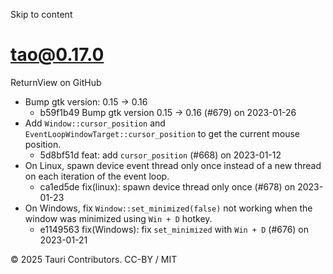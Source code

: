 Skip to content
# tao@0.17.0
ReturnView on GitHub
  * Bump gtk version: 0.15 -> 0.16 
    * b59f1b49 Bump gtk version 0.15 -> 0.16 (#679) on 2023-01-26
  * Add `Window::cursor_position` and `EventLoopWindowTarget::cursor_position` to get the current mouse position. 
    * 5d8bf51d feat: add `cursor_position` (#668) on 2023-01-12
  * On Linux, spawn device event thread only once instead of a new thread on each iteration of the event loop. 
    * ca1ed5de fix(linux): spawn device thread only once (#678) on 2023-01-23
  * On Windows, fix `Window::set_minimized(false)` not working when the window was minimized using `Win + D` hotkey. 
    * e1149563 fix(Windows): fix `set_minimized` with `Win + D` (#676) on 2023-01-21


© 2025 Tauri Contributors. CC-BY / MIT
